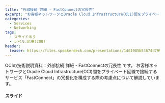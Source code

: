 ```yaml
---
title: "外部接続 詳細 - FastConnectの冗長性"
excerpt: "お客様ネットワークとOracle Cloud Infrastructure(OCI)間をプライベート回線で接続するサービス「FastConnect」の冗長化を構成する際の考慮点について解説しています。"
categories:
  - Services
  - Networking
tags:
  - スライドあり
  - レベル:応用(200)
header:
  teaser: https://files.speakerdeck.com/presentations/1461985b53674d799e36988a2f20f886/slide_0.jpg
---
```


OCIの技術説明資料：外部接続 詳細 - FastConnectの冗長性 です。
お客様ネットワークとOracle Cloud Infrastructure(OCI)間をプライベート回線で接続するサービス「FastConnect」の冗長化を構成する際の考慮点について解説しています。

#### スライド

<div style="max-width:768px">
<!-- Speakerdeckから Embeded リンクを取得して貼り付け (ここから) -->
<script async class="speakerdeck-embed" data-id="1461985b53674d799e36988a2f20f886" data-ratio="1.77777777777778" src="//speakerdeck.com/assets/embed.js"></script>


<!-- Speakerdeckから Embeded リンクを取得して貼り付け (ここまで) -->

</div>
